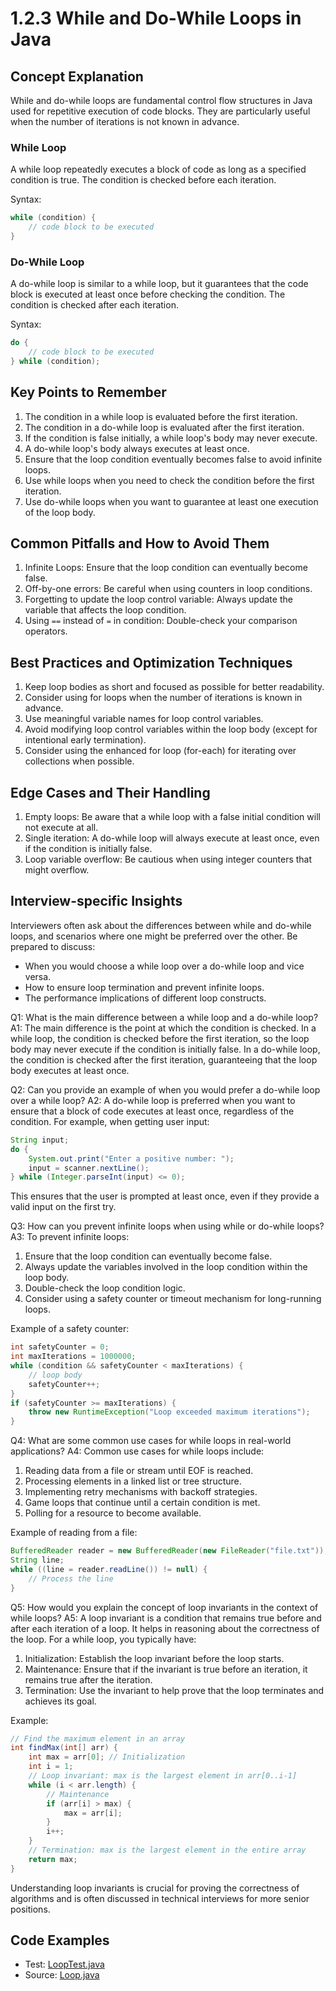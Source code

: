 # 1.2.3 While and Do-While Loops in Java

## Concept Explanation

While and do-while loops are fundamental control flow structures in Java used for repetitive execution of code blocks. They are particularly useful when the number of iterations is not known in advance.

### While Loop
A while loop repeatedly executes a block of code as long as a specified condition is true. The condition is checked before each iteration.

Syntax:
```java
while (condition) {
    // code block to be executed
}
```

### Do-While Loop
A do-while loop is similar to a while loop, but it guarantees that the code block is executed at least once before checking the condition. The condition is checked after each iteration.

Syntax:
```java
do {
    // code block to be executed
} while (condition);
```

## Key Points to Remember

1. The condition in a while loop is evaluated before the first iteration.
2. The condition in a do-while loop is evaluated after the first iteration.
3. If the condition is false initially, a while loop's body may never execute.
4. A do-while loop's body always executes at least once.
5. Ensure that the loop condition eventually becomes false to avoid infinite loops.
6. Use while loops when you need to check the condition before the first iteration.
7. Use do-while loops when you want to guarantee at least one execution of the loop body.

## Common Pitfalls and How to Avoid Them

1. Infinite Loops: Ensure that the loop condition can eventually become false.
2. Off-by-one errors: Be careful when using counters in loop conditions.
3. Forgetting to update the loop control variable: Always update the variable that affects the loop condition.
4. Using `==` instead of `=` in condition: Double-check your comparison operators.

## Best Practices and Optimization Techniques

1. Keep loop bodies as short and focused as possible for better readability.
2. Consider using for loops when the number of iterations is known in advance.
3. Use meaningful variable names for loop control variables.
4. Avoid modifying loop control variables within the loop body (except for intentional early termination).
5. Consider using the enhanced for loop (for-each) for iterating over collections when possible.

## Edge Cases and Their Handling

1. Empty loops: Be aware that a while loop with a false initial condition will not execute at all.
2. Single iteration: A do-while loop will always execute at least once, even if the condition is initially false.
3. Loop variable overflow: Be cautious when using integer counters that might overflow.

## Interview-specific Insights

Interviewers often ask about the differences between while and do-while loops, and scenarios where one might be preferred over the other. Be prepared to discuss:
- When you would choose a while loop over a do-while loop and vice versa.
- How to ensure loop termination and prevent infinite loops.
- The performance implications of different loop constructs.


Q1: What is the main difference between a while loop and a do-while loop?
A1: The main difference is the point at which the condition is checked. In a while loop, the condition is checked before the first iteration, so the loop body may never execute if the condition is initially false. In a do-while loop, the condition is checked after the first iteration, guaranteeing that the loop body executes at least once.

Q2: Can you provide an example of when you would prefer a do-while loop over a while loop?
A2: A do-while loop is preferred when you want to ensure that a block of code executes at least once, regardless of the condition. For example, when getting user input:

```java
String input;
do {
    System.out.print("Enter a positive number: ");
    input = scanner.nextLine();
} while (Integer.parseInt(input) <= 0);
```

This ensures that the user is prompted at least once, even if they provide a valid input on the first try.

Q3: How can you prevent infinite loops when using while or do-while loops?
A3: To prevent infinite loops:
1. Ensure that the loop condition can eventually become false.
2. Always update the variables involved in the loop condition within the loop body.
3. Double-check the loop condition logic.
4. Consider using a safety counter or timeout mechanism for long-running loops.

Example of a safety counter:

```java
int safetyCounter = 0;
int maxIterations = 1000000;
while (condition && safetyCounter < maxIterations) {
    // loop body
    safetyCounter++;
}
if (safetyCounter >= maxIterations) {
    throw new RuntimeException("Loop exceeded maximum iterations");
}
```

Q4: What are some common use cases for while loops in real-world applications?
A4: Common use cases for while loops include:
1. Reading data from a file or stream until EOF is reached.
2. Processing elements in a linked list or tree structure.
3. Implementing retry mechanisms with backoff strategies.
4. Game loops that continue until a certain condition is met.
5. Polling for a resource to become available.

Example of reading from a file:

```java
BufferedReader reader = new BufferedReader(new FileReader("file.txt"));
String line;
while ((line = reader.readLine()) != null) {
    // Process the line
}
```

Q5: How would you explain the concept of loop invariants in the context of while loops?
A5: A loop invariant is a condition that remains true before and after each iteration of a loop. It helps in reasoning about the correctness of the loop. For a while loop, you typically have:

1. Initialization: Establish the loop invariant before the loop starts.
2. Maintenance: Ensure that if the invariant is true before an iteration, it remains true after the iteration.
3. Termination: Use the invariant to help prove that the loop terminates and achieves its goal.

Example:

```java
// Find the maximum element in an array
int findMax(int[] arr) {
    int max = arr[0]; // Initialization
    int i = 1;
    // Loop invariant: max is the largest element in arr[0..i-1]
    while (i < arr.length) {
        // Maintenance
        if (arr[i] > max) {
            max = arr[i];
        }
        i++;
    }
    // Termination: max is the largest element in the entire array
    return max;
}
```

Understanding loop invariants is crucial for proving the correctness of algorithms and is often discussed in technical interviews for more senior positions.



## Code Examples

- Test: [LoopTest.java](src/test/java/com/github/msorkhpar/claudejavatutor/controlflow/LoopTest.java)
- Source: [Loop.java](src/main/java/com/github/msorkhpar/claudejavatutor/controlflow/Loop.java)